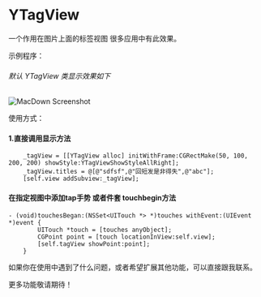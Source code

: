 # YTagView

 一个作用在图片上面的标签视图 很多应用中有此效果。

示例程序：

###### 默认 YTagView 类显示效果如下

![MacDown Screenshot](./tagView.gif)


使用方式：

#### 1.直接调用显示方法

```objc
    _tagView = [[YTagView alloc] initWithFrame:CGRectMake(50, 100, 200, 200) showStyle:YTagViewShowStyleAllRight];
    _tagView.titles = @[@"sdfsf",@"回短发是非得失",@"abc"];
    [self.view addSubview:_tagView];
```

#### 在指定视图中添加tap手势 或者件套 touchbegin方法

```objc
- (void)touchesBegan:(NSSet<UITouch *> *)touches withEvent:(UIEvent *)event {
        UITouch *touch = [touches anyObject];
        CGPoint point = [touch locationInView:self.view];
        [self.tagView showPoint:point];
    }
```

如果你在使用中遇到了什么问题，或者希望扩展其他功能，可以直接跟我联系。

更多功能敬请期待！ 
